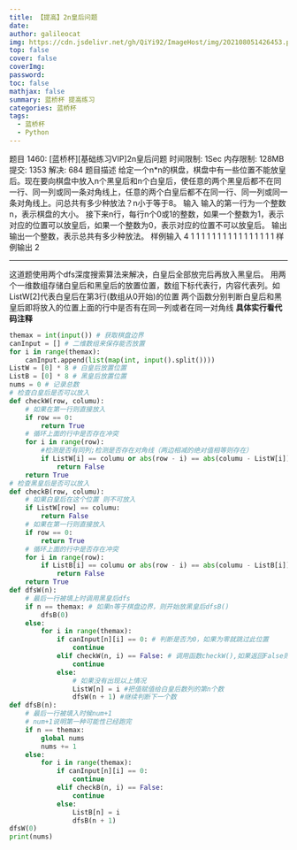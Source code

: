 ```yaml
---
title: 【提高】2n皇后问题
date: 
author: galileocat
img: https://cdn.jsdelivr.net/gh/QiYi92/ImageHost/img/202108051426453.png
top: false
cover: false
coverImg: 
password: 
toc: false
mathjax: false
summary: 蓝桥杯 提高练习
categories: 蓝桥杯
tags:
  - 蓝桥杯
  - Python
---
```

题目 1460: [蓝桥杯][基础练习VIP]2n皇后问题
时间限制: 1Sec 内存限制: 128MB 提交: 1353 解决: 684
题目描述
给定一个n*n的棋盘，棋盘中有一些位置不能放皇后。现在要向棋盘中放入n个黑皇后和n个白皇后，使任意的两个黑皇后都不在同一行、同一列或同一条对角线上，任意的两个白皇后都不在同一行、同一列或同一条对角线上。问总共有多少种放法？n小于等于8。
输入
输入的第一行为一个整数n，表示棋盘的大小。
接下来n行，每行n个0或1的整数，如果一个整数为1，表示对应的位置可以放皇后，如果一个整数为0，表示对应的位置不可以放皇后。
输出
输出一个整数，表示总共有多少种放法。
样例输入
4
1 1 1 1
1 1 1 1
1 1 1 1
1 1 1 1
样例输出
2

---

这道题使用两个dfs深度搜索算法来解决，白皇后全部放完后再放入黑皇后。
用两个一维数组存储白皇后和黑皇后的放置位置，数组下标代表行，内容代表列。如ListW[2]代表白皇后在第3行(数组从0开始)的位置
两个函数分别判断白皇后和黑皇后即将放入的位置上面的行中是否有在同一列或者在同一对角线
**具体实行看代码注释**
```Python
themax = int(input()) # 获取棋盘边界
canInput = [] # 二维数组来保存能否放置
for i in range(themax):
    canInput.append(list(map(int, input().split())))
ListW = [0] * 8 # 白皇后放置位置
ListB = [0] * 8 # 黑皇后放置位置
nums = 0 # 记录总数
# 检查白皇后是否可以放入
def checkW(row, columu):
    # 如果在第一行则直接放入
    if row == 0:
        return True
    # 循环上面的行中是否存在冲突
    for i in range(row):
        #检测是否有同列;检测是否存在对角线（两边相减的绝对值相等则存在）
        if ListW[i] == columu or abs(row - i) == abs(columu - ListW[i]):
            return False
    return True
# 检查黑皇后是否可以放入
def checkB(row, columu):
    # 如果白皇后在这个位置 则不可放入
    if ListW[row] == columu:
        return False
    # 如果在第一行则直接放入
    if row == 0:
        return True
    # 循环上面的行中是否存在冲突
    for i in range(row):
        if ListB[i] == columu or abs(row - i) == abs(columu - ListB[i]):
            return False
    return True
def dfsW(n):
    # 最后一行被填上时调用黑皇后dfs
    if n == themax: # 如果n等于棋盘边界，则开始放黑皇后dfsB()
        dfsB(0)
    else:
        for i in range(themax):
            if canInput[n][i] == 0: # 判断是否为0，如果为零就跳过此位置
                continue
            elif checkW(n, i) == False: # 调用函数checkW(),如果返回False则继续
                continue
            else:
                # 如果没有出现以上情况
                ListW[n] = i #把值赋值给白皇后数列的第n个数
                dfsW(n + 1) #继续判断下一个数
def dfsB(n):
    # 最后一行被填入时候num+1
    # num+1说明第一种可能性已经跑完
    if n == themax:
        global nums
        nums += 1
    else:
        for i in range(themax):
            if canInput[n][i] == 0:
                continue
            elif checkB(n, i) == False:
                continue
            else:
                ListB[n] = i
                dfsB(n + 1)
dfsW(0)
print(nums)
```
